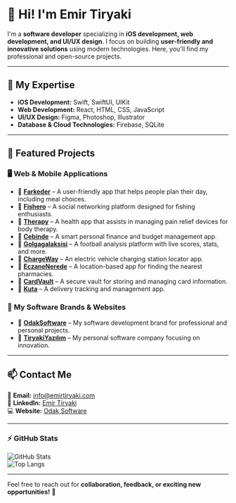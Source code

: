 # 👋 Hi! I'm Emir Tiryaki  

I'm a **software developer** specializing in **iOS development, web development, and UI/UX design**. I focus on building **user-friendly and innovative solutions** using modern technologies. Here, you'll find my professional and open-source projects.  

---

## 🚀 My Expertise  
- **iOS Development:** Swift, SwiftUI, UIKit  
- **Web Development:** React, HTML, CSS, JavaScript  
- **UI/UX Design:** Figma, Photoshop, Illustrator  
- **Database & Cloud Technologies:** Firebase, SQLite  

---

## 🌟 Featured Projects  

### 🖥 **Web & Mobile Applications**  
- 🔹 **[Farkeder](https://emirtiryaki.com)** – A user-friendly app that helps people plan their day, including meal choices.  
- 🔹 **[Fishero](https://emirtiryaki.com)** – A social networking platform designed for fishing enthusiasts.  
- 🔹 **[Therapy](https://emirtiryaki.com)** – A health app that assists in managing pain relief devices for body therapy.  
- 🔹 **[Cebinde](https://emirtiryaki.com)** – A smart personal finance and budget management app.  
- 🔹 **[Golgagalaksisi](https://emirtiryaki.com)** – A football analysis platform with live scores, stats, and more.  
- 🔹 **[ChargeWay](https://emirtiryaki.com)** – An electric vehicle charging station locator app.  
- 🔹 **[EczaneNerede](https://emirtiryaki.com)** – A location-based app for finding the nearest pharmacies.  
- 🔹 **[CardVault](https://emirtiryaki.com)** – A secure vault for storing and managing card information.  
- 🔹 **[Kuta](https://emirtiryaki.com)** – A delivery tracking and management app.  

### 💼 **My Software Brands & Websites**  
- 🚀 **[OdakSoftware](https://odaksoftware.com)** – My software development brand for professional and personal projects.  
- 🔹 **[TiryakiYazılım](https://emirtiryaki.com)** – My personal software company focusing on innovation.  

---

## 📫 Contact Me  

📩 **Email:** [info@emirtiryaki.com](mailto:info@emirtiryaki.com)  
🔗 **LinkedIn:** [Emir Tiryaki](https://www.linkedin.com/in/emir-tiryaki-784b8118a/)  
💻 **Website:** [Odak Software](https://odaksoftware.com)  

---

### ⚡ GitHub Stats  

![GitHub Stats](https://github-readme-stats.vercel.app/api?username=emirirr&show_icons=true&theme=radical)  
![Top Langs](https://github-readme-stats.vercel.app/api/top-langs/?username=emirirr&layout=compact&theme=radical)  

---

Feel free to reach out for **collaboration, feedback, or exciting new opportunities!** 🚀  
